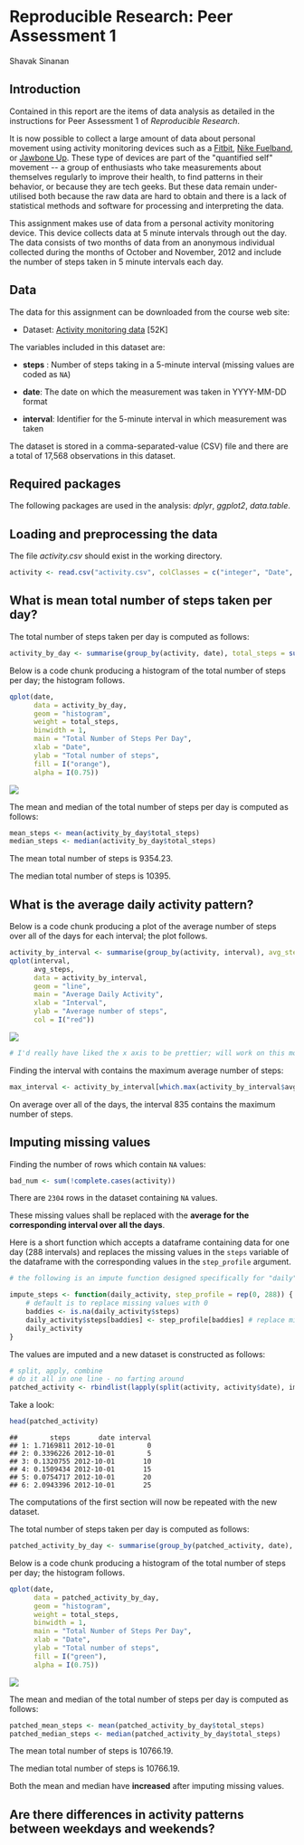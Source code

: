 # Reproducible Research: Peer Assessment 1
Shavak Sinanan  

## Introduction

Contained in this report are the items of data analysis as detailed in the instructions for Peer Assessment 1 of *Reproducible Research*.

It is now possible to collect a large amount of data about personal movement using activity monitoring devices such as a [Fitbit](http://www.fitbit.com), [Nike Fuelband](http://www.nike.com/us/en_us/c/nikeplus-fuelband), or [Jawbone Up](https://jawbone.com/up). These type of devices are part of the "quantified self" movement -- a group of enthusiasts who take measurements about themselves regularly to improve their health, to find patterns in their behavior, or because they are tech geeks. But these data remain under-utilised both because the raw data are hard to obtain and there is a lack of statistical methods and software for processing and interpreting the data.

This assignment makes use of data from a personal activity monitoring device. This device collects data at 5 minute intervals through out the day. The data consists of two months of data from an anonymous individual collected during the months of October and November, 2012 and include the number of steps taken in 5 minute intervals each day.

## Data

The data for this assignment can be downloaded from the course web
site:

* Dataset: [Activity monitoring data](https://d396qusza40orc.cloudfront.net/repdata%2Fdata%2Factivity.zip) [52K]

The variables included in this dataset are:

+ **steps** : Number of steps taking in a 5-minute interval (missing
    values are coded as `NA`)

+ **date**: The date on which the measurement was taken in YYYY-MM-DD
    format

+ **interval**: Identifier for the 5-minute interval in which
    measurement was taken

The dataset is stored in a comma-separated-value (CSV) file and there are a total of 17,568 observations in this dataset.

## Required packages

The following packages are used in the analysis: *dplyr*, *ggplot2*, *data.table*.



## Loading and preprocessing the data

The file *activity.csv* should exist in the working directory.


```r
activity <- read.csv("activity.csv", colClasses = c("integer", "Date", "integer")) # date is in YYYY-MM-DD format
```

## What is mean total number of steps taken per day?

The total number of steps taken per day is computed as follows:


```r
activity_by_day <- summarise(group_by(activity, date), total_steps = sum(steps, na.rm = TRUE))
```

Below is a code chunk producing a histogram of the total number of steps per day; the histogram follows.


```r
qplot(date,
      data = activity_by_day,
      geom = "histogram",
      weight = total_steps,
      binwidth = 1,
      main = "Total Number of Steps Per Day",
      xlab = "Date",
      ylab = "Total number of steps",
      fill = I("orange"),
      alpha = I(0.75))
```

![](PA1_template_files/figure-html/unnamed-chunk-4-1.png) 

The mean and median of the total number of steps per day is computed as follows:


```r
mean_steps <- mean(activity_by_day$total_steps)
median_steps <- median(activity_by_day$total_steps)
```

The mean total number of steps is 9354.23.

The median total number of steps is 10395.

## What is the average daily activity pattern?

Below is a code chunk producing a plot of the average number of steps over all of the days for each interval; the plot follows.


```r
activity_by_interval <- summarise(group_by(activity, interval), avg_steps = mean(steps, na.rm = TRUE))
qplot(interval,
      avg_steps,
      data = activity_by_interval,
      geom = "line",
      main = "Average Daily Activity",
      xlab = "Interval",
      ylab = "Average number of steps",
      col = I("red"))
```

![](PA1_template_files/figure-html/unnamed-chunk-6-1.png) 

```r
# I'd really have liked the x axis to be prettier; will work on this more if I have some time
```

Finding the interval with contains the maximum average number of steps:


```r
max_interval <- activity_by_interval[which.max(activity_by_interval$avg_steps), 1]
```

On average over all of the days, the interval 835 contains the maximum number of steps.

## Imputing missing values

Finding the number of rows which contain ``NA`` values:


```r
bad_num <- sum(!complete.cases(activity))
```

There are ``2304`` rows in the dataset containing ``NA`` values.

These missing values shall be replaced with the **average for the corresponding interval over all the days**.

Here is a short function which accepts a dataframe containing data for one day (288 intervals) and replaces the missing values in the `steps` variable of the dataframe with the corresponding values in the `step_profile` argument.


```r
# the following is an impute function designed specifically for "daily" subsets of the master dataset

impute_steps <- function(daily_activity, step_profile = rep(0, 288)) {
    # default is to replace missing values with 0
    baddies <- is.na(daily_activity$steps)
    daily_activity$steps[baddies] <- step_profile[baddies] # replace missing values and keep the rest
    daily_activity
}
```

The values are imputed and a new dataset is constructed as follows:


```r
# split, apply, combine
# do it all in one line - no farting around
patched_activity <- rbindlist(lapply(split(activity, activity$date), impute_steps, step_profile = activity_by_interval$avg_steps)) # replace missing values with average for the appropriate interval
```

Take a look:


```r
head(patched_activity)
```

```
##        steps       date interval
## 1: 1.7169811 2012-10-01        0
## 2: 0.3396226 2012-10-01        5
## 3: 0.1320755 2012-10-01       10
## 4: 0.1509434 2012-10-01       15
## 5: 0.0754717 2012-10-01       20
## 6: 2.0943396 2012-10-01       25
```

The computations of the first section will now be repeated with the new dataset.

The total number of steps taken per day is computed as follows:


```r
patched_activity_by_day <- summarise(group_by(patched_activity, date), total_steps = sum(steps, na.rm = TRUE))
```

Below is a code chunk producing a histogram of the total number of steps per day; the histogram follows.


```r
qplot(date,
      data = patched_activity_by_day,
      geom = "histogram",
      weight = total_steps,
      binwidth = 1,
      main = "Total Number of Steps Per Day",
      xlab = "Date",
      ylab = "Total number of steps",
      fill = I("green"),
      alpha = I(0.75))
```

![](PA1_template_files/figure-html/unnamed-chunk-13-1.png) 

The mean and median of the total number of steps per day is computed as follows:


```r
patched_mean_steps <- mean(patched_activity_by_day$total_steps)
patched_median_steps <- median(patched_activity_by_day$total_steps)
```

The mean total number of steps is 10766.19.

The median total number of steps is 10766.19.

Both the mean and median have **increased** after imputing missing values.

## Are there differences in activity patterns between weekdays and weekends?
